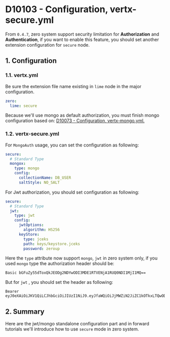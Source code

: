 # D10103 - Configuration, vertx-secure.yml

From `0.4.7`, zero system support security limitation for **Authorization** and **Authentication**, if you want to enable this feature, you should set another extension configuration for `secure` node.

## 1. Configuration

### 1.1. vertx.yml

Be sure the extension file name existing in `lime` node in the major configuration.

```yaml
zero:
  lime: secure
```

Because we'll use mongo as default authorization, you must finish mongo configuration based on: [D10073 - Configuration, vertx-mongo.yml.](d10073-configuration-vertx-mongoyml.md)

### 1.2. vertx-secure.yml

For `MongoAuth` usage, you can set the configuration as following:

```yaml
secure:
  # Standard Type
  mongox:
    type: mongo
    config:
      collectionName: DB_USER
      saltStyle: NO_SALT
```

For Jwt authorization, you should set configuration as following:

```yaml
secure:
  # Standard Type
  jwt:
    type: jwt
    config:
      jwtOptions:
        algorithm: HS256
      keyStore:
        type: jceks
        path: keys/keystore.jceks
        password: zeroup
```

Here the `type` attribute now support `mongo`, `jwt` in zero system only, if you used `mongo` type the authorization header should be:

```
Basic bGFuZy55dToxQkJEODg2NDYwODI3MDE1RTVENjA1RUQ0NDI1MjI1MQ==
```

But for `jwt` , you should set the header as following:

```
Bearer eyJ0eXAiOiJKV1QiLCJhbGciOiJIUzI1NiJ9.eyJfaWQiOiJjMWZiN2JiZC1kOTkxLTQwODItYTY3ZS0yODliYzM5NzQzNTEiLCJpYXQiOjE1MjAxMTk1Mzh9.iL1ymVq8b7vgqt6nna6vUqCPvaPT3QJpw0Fl4q4xbA4
```

## 2. Summary

Here are the jwt/mongo standalone configuration part and in forward tutorials we'll introduce how to use `secure` mode in zero system.

